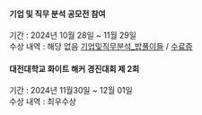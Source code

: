 #### 기업 및 직무 분석 공모전 참여
기간 : 2024년 10월 28일 ~ 11월 29일\
수상 내역 : 해당 없음
[기업및직무분석_밥풀이들](https://github.com/shinAh23/DJU/blob/main/2024/%EA%B8%B0%EC%97%85%20%EB%B0%8F%20%EC%A7%81%EB%AC%B4%20%EB%B6%84%EC%84%9D%20%EB%B0%A5%ED%92%80%EC%9D%B4%EB%93%A4.pdf) / [수료증]()

#### 대전대학교 화이트 해커 경진대회 제 2회
기간 : 2024년 11월30일 ~ 12월 01일\
수상 내역 : 최우수상
